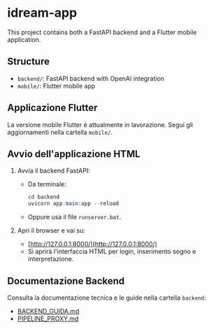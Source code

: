 # idream-app

This project contains both a FastAPI backend and a Flutter mobile application.

## Structure
- `backend/`: FastAPI backend with OpenAI integration
- `mobile/`: Flutter mobile app

## Applicazione Flutter

La versione mobile Flutter è attualmente in lavorazione. Segui gli aggiornamenti nella cartella `mobile/`.

## Avvio dell'applicazione HTML

1. Avvia il backend FastAPI:
	- Da terminale:
	  ```powershell
	  cd backend
	  uvicorn app.main:app --reload
	  ```
	- Oppure usa il file `runserver.bat`.

2. Apri il browser e vai su:
	- [http://127.0.0.1:8000/](http://127.0.0.1:8000/)
	- Si aprirà l'interfaccia HTML per login, inserimento sogno e interpretazione.

## Documentazione Backend

Consulta la documentazione tecnica e le guide nella cartella `backend`:

- [BACKEND_GUIDA.md](backend/BACKEND_GUIDA.md)
- [PIPELINE_PROXY.md](backend/PIPELINE_PROXY.md)

